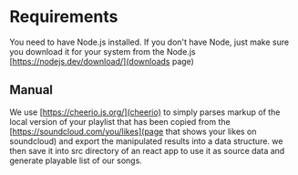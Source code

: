# Requirements

You need to have Node.js installed. If you don't have Node, just make sure you download it for your system from the Node.js [https://nodejs.dev/download/](downloads page)

## Manual

We use [https://cheerio.js.org/](cheerio) to simply parses markup of the local version of your playlist that has been copied from the [https://soundcloud.com/you/likes](page that shows your likes on soundcloud) and export the manipulated results into a data structure. we then save it into src directory of an react app to use it as source data and generate playable list of our songs.
